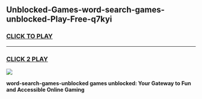 
## Unblocked-Games-word-search-games-unblocked-Play-Free-q7kyi
<h3>
<a href="https://premium76.site?title=word-search-games-unblocked&ref=10A">CLICK TO PLAY</a></h3>
<hr>

<h3>
<a href="https://premium76.site?title=word-search-games-unblocked&ref=10A">CLICK 2 PLAY</a>
  
</h3>

<a href="https://premium76.site?title=word-search-games-unblocked&ref=10A"><img src="https://clearcache.store/games.png"></a>


**word-search-games-unblocked games unblocked: Your Gateway to Fun and Accessible Online Gaming**
